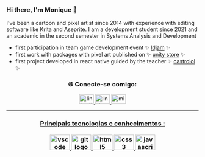 ### Hi there, I'm Monique 👋

I've been a cartoon and pixel artist since 2014 with experience with editing software like Krita and Aseprite.
I am a development student since 2021 and an academic in the second semester in Systems Analysis and Development
- first participation in team game development event  ✨  [ldjam](https://ldjam.com/) ✨
- first work with packages with pixel art published on ✨ [unity store](https://assetstore.unity.com/) ✨
- first project developed in react native guided by the teacher ✨ [castrolol](https://github.com/castrolol) ✨


<section align="center"><h3>🌐 Conecte-se comigo:</h3> 
  <a href="https://www.linkedin.com/in/monique-silva-166718247/" target="_blank">
    <img src="https://raw.githubusercontent.com/maurodesouza/profile-readme-generator/master/src/assets/icons/social/linkedin/default.svg" width="38" height="25"            alt="linkedin logo"  />
  </a>
  <a href="https://www.instagram.com/pixelrizza/" target="_blank">
    <img src="https://raw.githubusercontent.com/maurodesouza/profile-readme-generator/master/src/assets/icons/social/instagram/default.svg" width="38" height="25"          alt="instagram logo"  />
  </a>
  <a href="rizzarddirizu@gmail.com" target="_blank">
    <img src="https://raw.githubusercontent.com/maurodesouza/profile-readme-generator/master/src/assets/icons/social/microsoft-outlook/default.svg" width="38"             height="25" alt="microsoft-outlook logo"  />
</section>

---
 

####


<div align="center">
<h3> Principais tecnologias e conhecimentos : <br> <br>
  <img src="https://cdn.jsdelivr.net/gh/devicons/devicon/icons/vscode/vscode-original.svg" height="40" width="52" alt="vscode logo"  />
  <img src="https://cdn.jsdelivr.net/gh/devicons/devicon/icons/git/git-original.svg" height="40" width="52" alt="git logo"  />
  <img src="https://cdn.jsdelivr.net/gh/devicons/devicon/icons/html5/html5-original.svg" height="40" width="52" alt="html5 logo"  />
  <img src="https://cdn.jsdelivr.net/gh/devicons/devicon/icons/css3/css3-original.svg" height="40" width="52" alt="css3 logo"  />
  <img src="https://cdn.jsdelivr.net/gh/devicons/devicon/icons/javascript/javascript-original.svg" height="40" width="52" alt="javascript logo"  />


###

<!--
**Rizzardd/Rizzardd** is a ✨ _special_ ✨ repository because its `README.md` (this file) appears on your GitHub profile.

Here are some ideas to get you started:

- 🔭 I’m currently working on ...
- 🌱 I’m currently learning ...
- 👯 I’m looking to collaborate on ...
- 🤔 I’m looking for help with ...
- 💬 Ask me about ...
- 📫 How to reach me: ...
- 😄 Pronouns: ...
- ⚡ Fun fact: ...
-->
